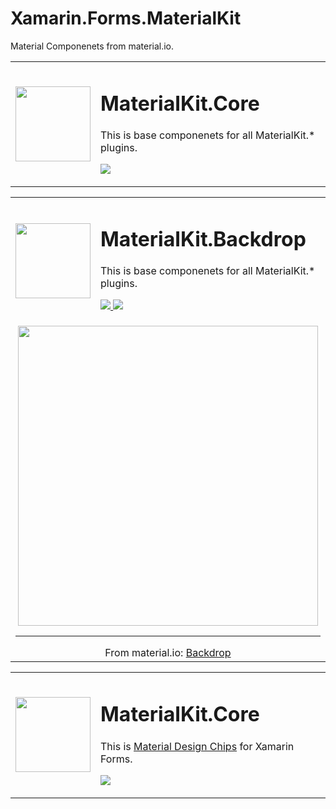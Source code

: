 # Xamarin.Forms.MaterialKit

Material Componenets from material.io.



<table>
<tr>
	<td> <img src="http://enisnecipoglu.com/Plugins/materialkit_core.png" width="120" /></td>
	<td> 
		<h1> MaterialKit.Core </h1>
		<p> This is base componenets for all MaterialKit.* plugins. </p>
        <p> <a href="https://www.nuget.org/packages/MaterialKit.Core/" rel="nofollow">
            <img src="https://img.shields.io/badge/Nuget-1.0.0-blue.svg" style="max-width:100%;">
         </a>  
        </p> 
	</td>
</tr>
</table>


<table>
<tr>
	<td> <img src="http://enisnecipoglu.com/Plugins/materialkit_backdrop.png" width="120" /></td>
	<td> 
		<h1> MaterialKit.Backdrop </h1>
		<p> This is base componenets for all MaterialKit.* plugins. </p>
        <p> 
            <a href="https://www.nuget.org/packages/MaterialKit.Backdrop/" rel="nofollow">
                <img src="https://img.shields.io/badge/Nuget-1.0.0-blue.svg" style="max-width:100%;">
            </a>  
             <a href="https://github.com/enisn/Xamarin.Forms.MaterialKit/tree/master/Lib/MaterialKit.Backdrop">
                <img src="https://img.shields.io/badge/Visit-WiKi-orange.svg" style="max-width:100%;">
            </a>  
        </p> 
	</td>
</tr>
<tr>
<td colspan="2"> 

<center> 
  <img src="https://media.giphy.com/media/1xlo1b4afWmTOBIFG3/giphy.gif" height="480"/>
    <hr/>
 From material.io:
 <a href="https://material.io/design/components/backdrop.html">Backdrop</a>
</center>
</td>
</tr>
</table>



<table>
<tr>
	<td> <img src="http://enisnecipoglu.com/Plugins/materialkit_chips.png" width="120" /></td>
	<td> 
		<h1> MaterialKit.Core </h1>
		<p> This is <a href="https://material.io/design/components/chips.html">Material Design Chips</a> for Xamarin Forms. </p>
        <p> <a href="https://www.nuget.org/packages/MaterialKit.Chips/" rel="nofollow">
            <img src="https://img.shields.io/badge/Nuget-0.9.0-blue.svg" style="max-width:100%;">
         </a>  
        </p> 
	</td>
</tr>
</table>



